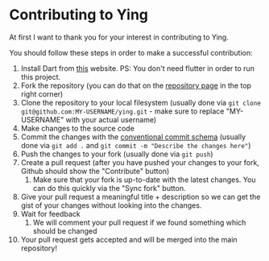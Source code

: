 # Contributing to Ying

At first I want to thank you for your interest in contributing to Ying.

You should follow these steps in order to make a successful contribution:

1. Install Dart from [this](https://dart.dev/get-dart) website. PS: You don't need flutter in order to run this project.
2. Fork the repository (you can do that on the [repository page](https://github.com/The-Yang-Lang/ying) in the top right corner)
3. Clone the repository to your local filesystem (usually done via `git clone git@github.com:MY-USERNAME/ying.git` - make sure to replace "MY-USERNAME" with your actual username)
4. Make changes to the source code
5. Commit the changes with the [conventional commit schema](https://www.conventionalcommits.org/en/v1.0.0/) (usually done via `git add .` and `git commit -m "Describe the changes here"`)
6. Push the changes to your fork (usually done via `git push`)
7. Create a pull request (after you have pushed your changes to your fork, Github should show the "Contribute" button)
    1. Make sure that your fork is up-to-date with the latest changes. You can do this quickly via the "Sync fork" button.
8. Give your pull request a meaningful title + description so we can get the gist of your changes without looking into the changes.
9. Wait for feedback
    1. We will comment your pull request if we found something which should be changed
10. Your pull request gets accepted and will be merged into the main repository!
